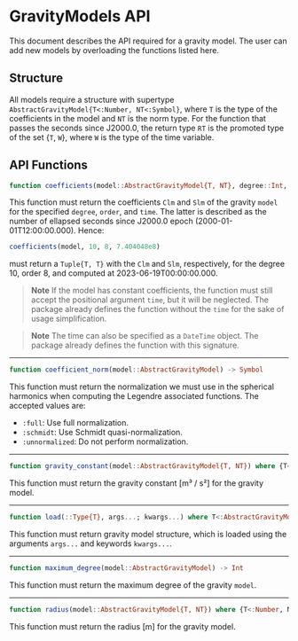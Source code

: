 # GravityModels API

This document describes the API required for a gravity model. The user can add new models by
overloading the functions listed here.

## Structure

All models require a structure with supertype `AbstractGravityModel{T<:Number, NT<:Symbol}`, where `T`
is the type of the coefficients in the model and `NT` is the norm type. For the function that passes 
the seconds since J2000.0, the return type `RT` is the promoted type of the set {`T`, `W`}, where 
`W` is the type of the time variable.

## API Functions

```julia
function coefficients(model::AbstractGravityModel{T, NT}, degree::Int, order::Int, time::Number) where {T<:Number, NT} -> T, T
```

This function must return the coefficients `Clm` and `Slm` of the gravity `model` for the
specified `degree`, `order`, and `time`. The latter is described as the number of ellapsed
seconds since J2000.0 epoch (2000-01-01T12:00:00.000). Hence:

```julia
coefficients(model, 10, 8, 7.404048e8)
```

must return a `Tuple{T, T}` with the `Clm` and `Slm`, respectively, for the degree 10, order
8, and computed at 2023-06-19T00:00:00.000.

> **Note**
> If the model has constant coefficients, the function must still accept the positional
> argument `time`, but it will be neglected. The package already defines the function
> without the `time` for the sake of usage simplification.

> **Note**
> The time can also be specified as a `DateTime` object. The package already defines the
> function with this signature.

---

```julia
function coefficient_norm(model::AbstractGravityModel) -> Symbol
```

This function must return the normalization we must use in the spherical harmonics when
computing the Legendre associated functions. The accepted values are:

- `:full`: Use full normalization.
- `:schmidt`: Use Schmidt quasi-normalization.
- `:unnormalized`: Do not perform normalization.

---

```julia
function gravity_constant(model::AbstractGravityModel{T, NT}) where {T<:Number, NT} -> T
```

This function must return the gravity constant [m³ / s²] for the gravity model.

---

```julia
function load(::Type{T}, args...; kwargs...) where T<:AbstractGravityModel -> T
```

This function must return gravity model structure, which is loaded using the arguments
`args...` and keywords `kwargs...`.

---

```julia
function maximum_degree(model::AbstractGravityModel) -> Int
```

This function must return the maximum degree of the gravity `model`.

---

```julia
function radius(model::AbstractGravityModel{T, NT}) where {T<:Number, NT} -> T
```

This function must return the radius [m] for the gravity model.
